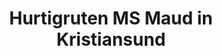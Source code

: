 ---
title: Hurtigruten MS Maud in Kristiansund
takenAt: '2022-03-19T15:39:18.000Z'
license: CC BY-ND 4.0
geo:
  lat: 63.10824730237104
  lng: 7.7291661500930795
video:
  youtube: jAqq8yV2LRM
tags:
  - Hurtigruten
  - Kristiansund
  - MS Maud

---